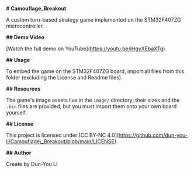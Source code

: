 **# Camouflage\_Breakout**

A custom turn-based strategy game implemented on the STM32F407ZG microcontroller.


**## Demo Video**

\[Watch the full demo on YouTube](https://youtu.be/iHgyXEbaXTg)


**## Usage**

To embed the game on the STM32F407ZG board, import all files from this folder (excluding the License and Readme files).


**## Resources**

The game's image assets live in the `image/` directory; their sizes and the `.bin` files are provided, but you must import them onto your own board yourself.


**## License**

This project is licensed under \[CC BY-NC 4.0](https://github.com/dun-you-li/Camouflage\_Breakout/blob/main/LICENSE).


**## Author**

Create by Dun-You Li